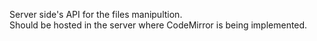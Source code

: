 Server side's API for the files manipultion.<br>
Should be hosted in the server where CodeMirror is being implemented.
